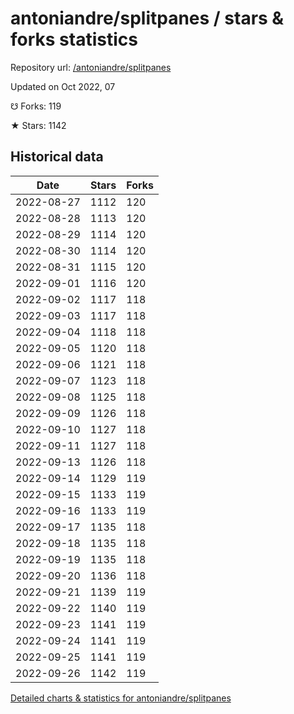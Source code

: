 # antoniandre/splitpanes / stars & forks statistics

Repository url: [/antoniandre/splitpanes](https://github.com/antoniandre/splitpanes)

Updated on Oct 2022, 07

☋ Forks: 119

★ Stars: 1142

## Historical data
| Date | Stars | Forks |
|------|-------|-------|
| 2022-08-27 | 1112 | 120 | 
| 2022-08-28 | 1113 | 120 | 
| 2022-08-29 | 1114 | 120 | 
| 2022-08-30 | 1114 | 120 | 
| 2022-08-31 | 1115 | 120 | 
| 2022-09-01 | 1116 | 120 | 
| 2022-09-02 | 1117 | 118 | 
| 2022-09-03 | 1117 | 118 | 
| 2022-09-04 | 1118 | 118 | 
| 2022-09-05 | 1120 | 118 | 
| 2022-09-06 | 1121 | 118 | 
| 2022-09-07 | 1123 | 118 | 
| 2022-09-08 | 1125 | 118 | 
| 2022-09-09 | 1126 | 118 | 
| 2022-09-10 | 1127 | 118 | 
| 2022-09-11 | 1127 | 118 | 
| 2022-09-13 | 1126 | 118 | 
| 2022-09-14 | 1129 | 119 | 
| 2022-09-15 | 1133 | 119 | 
| 2022-09-16 | 1133 | 119 | 
| 2022-09-17 | 1135 | 118 | 
| 2022-09-18 | 1135 | 118 | 
| 2022-09-19 | 1135 | 118 | 
| 2022-09-20 | 1136 | 118 | 
| 2022-09-21 | 1139 | 119 | 
| 2022-09-22 | 1140 | 119 | 
| 2022-09-23 | 1141 | 119 | 
| 2022-09-24 | 1141 | 119 | 
| 2022-09-25 | 1141 | 119 | 
| 2022-09-26 | 1142 | 119 | 


[Detailed charts & statistics for antoniandre/splitpanes](https://reviewgithub.com/rep/antoniandre/splitpanes)
